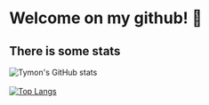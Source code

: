 # Welcome on my github! 👋

## There is some stats
![Tymon's GitHub stats](https://github-readme-stats.vercel.app/api?username=jasiukiewicztymon&hide=contribs,prs&theme=onedark)
<br>
<br>
[![Top Langs](https://github-readme-stats.vercel.app/api/top-langs/?username=jasiukiewicztymon&theme=onedark)](https://github.com/jasiukiewicztymon/github-readme-stats)
